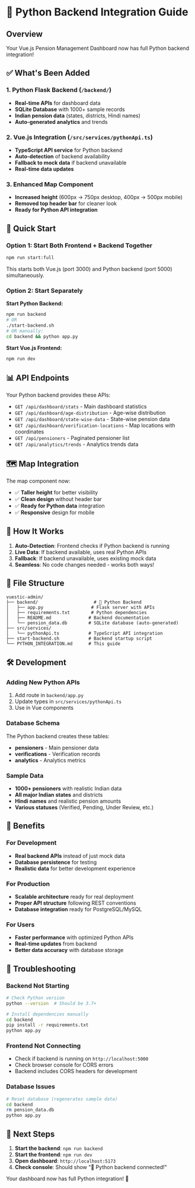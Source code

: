 # 🐍 Python Backend Integration Guide

## Overview
Your Vue.js Pension Management Dashboard now has full Python backend integration!

## ✅ What's Been Added

### 1. **Python Flask Backend** (`/backend/`)
- **Real-time APIs** for dashboard data
- **SQLite Database** with 1000+ sample records
- **Indian pension data** (states, districts, Hindi names)
- **Auto-generated analytics** and trends

### 2. **Vue.js Integration** (`/src/services/pythonApi.ts`)
- **TypeScript API service** for Python backend
- **Auto-detection** of backend availability
- **Fallback to mock data** if backend unavailable
- **Real-time data updates**

### 3. **Enhanced Map Component**
- **Increased height** (600px → 750px desktop, 400px → 500px mobile)
- **Removed top header bar** for cleaner look
- **Ready for Python API integration**

## 🚀 Quick Start

### Option 1: Start Both Frontend + Backend Together
```bash
npm run start:full
```
This starts both Vue.js (port 3000) and Python backend (port 5000) simultaneously.

### Option 2: Start Separately

**Start Python Backend:**
```bash
npm run backend
# OR
./start-backend.sh
# OR manually:
cd backend && python app.py
```

**Start Vue.js Frontend:**
```bash
npm run dev
```

## 📊 API Endpoints

Your Python backend provides these APIs:

- `GET /api/dashboard/stats` - Main dashboard statistics
- `GET /api/dashboard/age-distribution` - Age-wise distribution  
- `GET /api/dashboard/state-wise-data` - State-wise pension data
- `GET /api/dashboard/verification-locations` - Map locations with coordinates
- `GET /api/pensioners` - Paginated pensioner list
- `GET /api/analytics/trends` - Analytics trends data

## 🗺️ Map Integration

The map component now:
- ✅ **Taller height** for better visibility
- ✅ **Clean design** without header bar
- ✅ **Ready for Python data** integration
- ✅ **Responsive** design for mobile

## 🔄 How It Works

1. **Auto-Detection**: Frontend checks if Python backend is running
2. **Live Data**: If backend available, uses real Python APIs
3. **Fallback**: If backend unavailable, uses existing mock data
4. **Seamless**: No code changes needed - works both ways!

## 📁 File Structure

```
vuestic-admin/
├── backend/                     # 🐍 Python Backend
│   ├── app.py                  # Flask server with APIs
│   ├── requirements.txt        # Python dependencies
│   ├── README.md              # Backend documentation
│   └── pension_data.db        # SQLite database (auto-generated)
├── src/services/
│   └── pythonApi.ts           # TypeScript API integration
├── start-backend.sh           # Backend startup script
└── PYTHON_INTEGRATION.md      # This guide
```

## 🛠️ Development

### Adding New Python APIs
1. Add route in `backend/app.py`
2. Update types in `src/services/pythonApi.ts`
3. Use in Vue components

### Database Schema
The Python backend creates these tables:
- **pensioners** - Main pensioner data
- **verifications** - Verification records  
- **analytics** - Analytics metrics

### Sample Data
- **1000+ pensioners** with realistic Indian data
- **All major Indian states** and districts
- **Hindi names** and realistic pension amounts
- **Various statuses** (Verified, Pending, Under Review, etc.)

## 🎯 Benefits

### For Development
- **Real backend APIs** instead of just mock data
- **Database persistence** for testing
- **Realistic data** for better development experience

### For Production
- **Scalable architecture** ready for real deployment
- **Proper API structure** following REST conventions
- **Database integration** ready for PostgreSQL/MySQL

### For Users
- **Faster performance** with optimized Python APIs
- **Real-time updates** from backend
- **Better data accuracy** with database storage

## 🔧 Troubleshooting

### Backend Not Starting
```bash
# Check Python version
python --version  # Should be 3.7+

# Install dependencies manually
cd backend
pip install -r requirements.txt
python app.py
```

### Frontend Not Connecting
- Check if backend is running on `http://localhost:5000`
- Check browser console for CORS errors
- Backend includes CORS headers for development

### Database Issues
```bash
# Reset database (regenerates sample data)
cd backend
rm pension_data.db
python app.py
```

## 🚀 Next Steps

1. **Start the backend**: `npm run backend`
2. **Start the frontend**: `npm run dev`  
3. **Open dashboard**: `http://localhost:5173`
4. **Check console**: Should show "🐍 Python backend connected!"

Your dashboard now has full Python integration! 🎉
